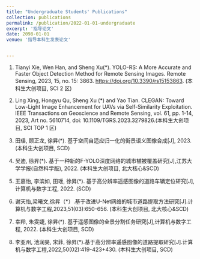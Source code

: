 ```yaml
---
title: "Undergraduate Students' Publications"
collection: publications
permalink: /publication/2022-01-01-undergraduate
excerpt: '指导论文'
date: 2098-01-01
venue: '指导本科生发表论文'


---
```

1. Tianyi Xie, Wen Han, and Sheng Xu(*). YOLO-RS: A More Accurate and Faster Object Detection Method for Remote Sensing Images. Remote Sensing, 2023, 15, no. 15: 3863. https://doi.org/10.3390/rs15153863. (本科生大创项目, SCI  2 区)


1. Ling Xing, Hongyu Qu, Sheng Xu (*) and Yao Tian. CLEGAN: Toward Low-Light Image Enhancement for UAVs via Self-Similarity Exploitation. IEEE Transactions on Geoscience and Remote Sensing, vol. 61, pp. 1-14, 2023, Art no. 5610714, doi: 10.1109/TGRS.2023.3279826.(本科生大创项目, SCI TOP 1 区)

1.  田瑶, 顾正龙, 徐昇(*). 基于空间自适应归一化的街景语义图像合成[J], 2023. (本科生大创项目, SCD)
 
1. 吴迪, 徐昇(*). 基于一种新的F-YOLO深度网络的城市植被覆盖研究[J],江苏大学学报(自然科学版), 2022. (本科生大创项目, 北大核心&SCD)

1. 王嘉怡, 李滨如, 田瑶, 徐昇(*). 基于高分辨率遥感图像的道路车辆定位研究[J],计算机与数字工程, 2022. (SCD)

1. 谢天怡,梁曦文,徐昇（*）.基于改进U-Net网络的城市道路提取方法研究[J].计算机与数字工程,2023,51(03):650-656. (本科生大创项目, 北大核心&SCD)

1. 幸羚, 朱雯婕, 徐昇(*). 基于遥感图像的全景分割任务研究[J],计算机与数字工程, 2022. (本科生大创项目, SCD)

1. 李亚州, 池润昊, 宋菲, 徐昇(*).基于高分辨率遥感图像的道路提取研究[J].计算机与数字工程,2022,50(02):419-423+430. (本科生大创项目, SCD)


